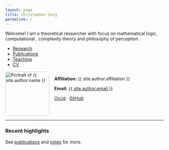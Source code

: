 ```yaml
---
layout: page
title: Christopher Sorg
permalink: /
---
```

<div class="lead">
<p>Welcome!
I am a theoretical researcher with focus on mathematical logic, computational <analysis, topology, functional analysis>, complexity theory and philosophy of perception.</p>
</div>

- [Research](research/)
- [Publications](publications/)
- [Teaching](teaching/)
- [CV](cv/)

<div style="display:flex; gap:1rem; align-items:flex-start; flex-wrap:wrap;">
  <img src="{{ '/assets/IMG_3274.jpg' | relative_url }}" alt="Portrait of {{ site.author.name }}" width="140" height="140" style="border-radius:.5rem; border:1px solid var(--border); object-fit:cover;">
  <div>
    <p><strong>Affiliation:</strong> {{ site.author.affiliation }}</p>
    <p><strong>Email:</strong> <a href="mailto:{{ site.author.email }}">{{ site.author.email }}</a></p>
    <p>
      <a href="{{ site.author.orcid }}">Orcid</a> ·
      <a href="{{ site.author.github }}">GitHub</a>
    </p>
  </div>
</div>

<hr>

### Recent highlights

See <a href="{{ '/publications/' | relative_url }}">publications</a> and <a href="{{ '/notes/' | relative_url }}">notes</a> for more.
